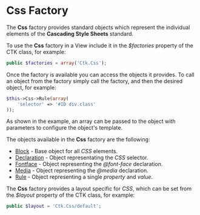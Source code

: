 Css Factory
===========

The **Css** factory provides standard objects which represent the individual elements of the **Cascading Style Sheets** standard.

To use the **Css** factory in a View include it in the *$factories* property of the CTK class, for example:

```php
public $factories = array('Ctk.Css');
```

Once the factory is available you can access the objects it provides. To call an object from the factory simply call the factory, and then the desired object, for example:

```php
$this->Css->Rule(array(
	'selector' => '#ID div.class'
));
```

As shown in the example, an array can be passed to the object with parameters to configure the object's template.

The objects available in the **Css** factory are the following:

* [Block](Css/Block.md) - Base object for all *CSS* elements.
* [Declaration](Css/Declaration.md) - Object representating the *CSS* selector.
* [Fontface](Css/Fontface.md) - Object representing the *@font-face* declaration.
* [Media](Css/Media.md) - Object representing the *@media* declaration.
* [Rule](Css/Rule.md) - Object representing a single *property* and *value*.

The **Css** factory provides a layout specific for *CSS*, which can be set from the *$layout* property of the CTK class, for example:

```php
public $layout = 'Ctk.Css/default';
```

